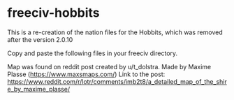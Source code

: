 # freeciv-hobbits
This is a re-creation of the nation files for the Hobbits, which was removed after the version 2.0.10 

Copy and paste the following files in your freeciv directory.

Map was found on reddit post created by u/t_dolstra. Made by Maxime Plasse (https://www.maxsmaps.com/)
Link to the post: https://www.reddit.com/r/lotr/comments/imb2t8/a_detailed_map_of_the_shire_by_maxime_plasse/
